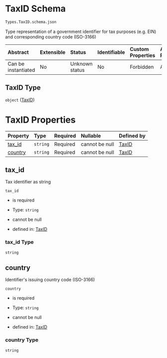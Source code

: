 # TaxID Schema

```txt
Types.TaxID.schema.json
```

Type representation of a government identifier for tax purposes (e.g. EIN) and corresponding country code (ISO-3166)

| Abstract            | Extensible | Status         | Identifiable | Custom Properties | Additional Properties | Access Restrictions | Defined In                                                             |
| :------------------ | :--------- | :------------- | :----------- | :---------------- | :-------------------- | :------------------ | :--------------------------------------------------------------------- |
| Can be instantiated | No         | Unknown status | No           | Forbidden         | Allowed               | none                | [TaxID.schema.json](../types/TaxID.schema.json "open original schema") |

## TaxID Type

`object` ([TaxID](taxid.md))

# TaxID Properties

| Property            | Type     | Required | Nullable       | Defined by                                                                         |
| :------------------ | :------- | :------- | :------------- | :--------------------------------------------------------------------------------- |
| [tax_id](#tax_id)   | `string` | Required | cannot be null | [TaxID](taxid-properties-tax_id.md "Types.TaxID.schema.json#/properties/tax_id")   |
| [country](#country) | `string` | Required | cannot be null | [TaxID](taxid-properties-country.md "Types.TaxID.schema.json#/properties/country") |

## tax_id

Tax identifier as string

`tax_id`

*   is required

*   Type: `string`

*   cannot be null

*   defined in: [TaxID](taxid-properties-tax_id.md "Types.TaxID.schema.json#/properties/tax_id")

### tax_id Type

`string`

## country

Identifier's issuing country code (ISO-3166)

`country`

*   is required

*   Type: `string`

*   cannot be null

*   defined in: [TaxID](taxid-properties-country.md "Types.TaxID.schema.json#/properties/country")

### country Type

`string`
